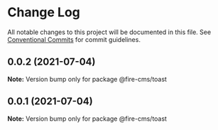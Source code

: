 # Change Log

All notable changes to this project will be documented in this file.
See [Conventional Commits](https://conventionalcommits.org) for commit guidelines.

## 0.0.2 (2021-07-04)

**Note:** Version bump only for package @fire-cms/toast





## 0.0.1 (2021-07-04)

**Note:** Version bump only for package @fire-cms/toast
